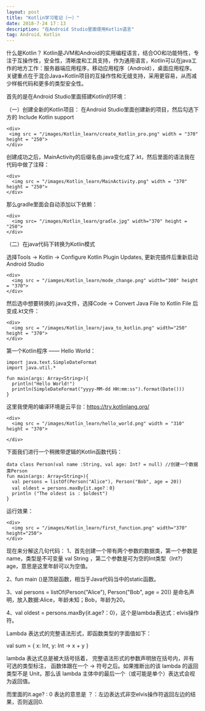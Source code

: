 ```yaml
---
layout: post
title: "Kotlin学习笔记（一）"
date: 2018-7-24 17：13
description: "在Android Studio里面使用Kotlin语言"
tag: Android、Kotlin
---
```

什么是Kotlin？
Kotlin是JVM和Android的实用编程语言，结合OO和功能特性，专注于互操作性，安全性，清晰度和工具支持，作为通用语言，Kotlin可以在java工作的地方工作：服务器端应用程序，移动应用程序（Android），桌面应用程序。
关键重点在于混合Java+Kotlin项目的互操作性和无缝支持，采用更容易，从而减少样板代码和更多的类型安全性。

 首先的是在Android Studio里面搭建Kotlin的环境：

 （一）创建全新的Kotlin项目：
 在Android Studio里面创建新的项目，然后勾选下方的 Include Kotlin support
 ```
 <div>
  <img src = "/images/Kotlin_learn/create_Kotlin_pro.png" width = "370" height = "250">
 </div>
 ```

创建成功之后，MainActivity的后缀名由.java变化成了.kt，然后里面的语法我在代码中做了注释：
```
<div>
  <img src = "/images/Kotlin_learn/MainActivity.png" width = "370" height = "250">
</div>
```

那么gradle里面会自动添加以下依赖：
```
<div>
  <img src= "/images/Kotlin_learn/gradle.jpg" width="370" height = "250">
</div>
```

（二）在java代码下转换为Kotlin模式

选择Tools -> Kotlin -> Configure Kotlin Plugin Updates, 更新完插件后重新启动Android Studio
```
<div>
  <img src = "/iamges/Kotlin_learn/mode_change.png" width="300" height = "370">
</div>
```

然后选中想要转换的.java文件，选择Code -> Convert Java File to Kotlin File 后变成.kt文件：
```
<div>
  <img src = "/images/Kotlin_learn/java_to_kotlin.png" width="250" height = "370">
</div>
```

第一个Kotlin程序 —— Hello World：
```
import java.text.SimpleDateFormat
import java.util.*

fun main(args: Array<String>){
  println("Hello World!")
  println(SimpleDateFormat("yyyy-MM-dd HH:mm:ss").format(Date()))
}

```
这里我使用的编译环境是云平台：https://try.kotlinlang.org/
```
<div>
  <img src = "/images/Kotlin_learn/hello_world.png" width = "310" height = "370">

</div>
```
下面我们进行一个稍微带逻辑的Kotlin函数代码：
```
data class Person(val name :String, val age: Int? = null) //创建一个数据类Person
fun main(args: Array<String>){
  val persons = listOf(Person("Alice"), Person("Bob", age = 20))
  val oldest = persons.maxBy{it.age?：0}
  println ("The oldest is : $oldest")
}
```

运行效果：
```
<div>
  <img src = "/images/Kotlin_learn/first_function.png" width="370" height="250">
</div>
```
现在来分解这几句代码：
1、首先创建一个带有两个参数的数据类，第一个参数是name，类型是不可变量 val String ，第二个参数是可为空的Int类型（Int?）age，意思是这里年龄可以为空值。

2、fun main ()是顶层函数，相当于Java代码当中的static函数。

3、val persons = listOf(Person("Alice"), Person("Bob", age = 20)) 是命名声明，放入数据:Alice，年龄未知；Bob，年龄为20。

4、val oldest = persons.maxBy{it.age?：0}，这个是lambda表达式：elvis操作符。

Lambda 表达式的完整语法形式，即函数类型的字面值如下：

val sum = { x: Int, y: Int -> x + y }

lambda 表达式总是被大括号括着， 完整语法形式的参数声明放在括号内，并有可选的类型标注， 函数体跟在一个 -> 符号之后。如果推断出的该 lambda 的返回类型不是 Unit，那么该 lambda 主体中的最后一个（或可能是单个）表达式会视为返回值。

而里面的it.age? : 0 表达的意思是 ？：左边表达式非空elvis操作符返回左边的结果，否则返回0.
